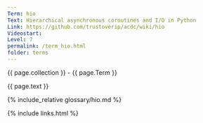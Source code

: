 ```yaml
---
Term: hio
Text: Hierarchical asynchronous coroutines and I/O in Python
Link: https://github.com/trustoverip/acdc/wiki/hio
Videostart: 
Level: 7
permalink: /term_hio.html
folder: terms
---
```


{{ page.collection }} - {{ page.Term }}

   {{ page.text }}

{% include_relative glossary/hio.md %}

 {% include links.html %} 
